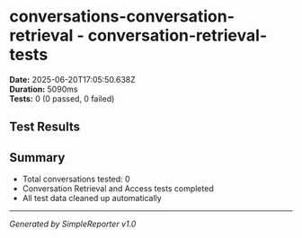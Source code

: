 # conversations-conversation-retrieval - conversation-retrieval-tests

**Date:** 2025-06-20T17:05:50.638Z  
**Duration:** 5090ms  
**Tests:** 0 (0 passed, 0 failed)

## Test Results



## Summary

- Total conversations tested: 0
- Conversation Retrieval and Access tests completed
- All test data cleaned up automatically

---
*Generated by SimpleReporter v1.0*
